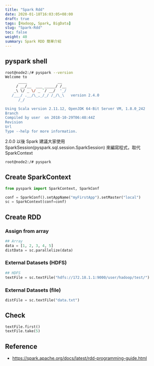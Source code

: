 ```yaml
---
title: "Spark Rdd"
date: 2020-01-18T16:03:05+08:00
draft: true
tags: [Hadoop, Spark, BigData]
slug: "Spark-Rdd"
toc: false
weight: 40
summary: Spark RDD 簡單介紹
---
```


## pyspark shell

```bash
root@node2:/# pyspark --version
Welcome to
      ____              __
     / __/__  ___ _____/ /__
    _\ \/ _ \/ _ `/ __/  '_/
   /___/ .__/\_,_/_/ /_/\_\   version 2.4.0
      /_/

Using Scala version 2.11.12, OpenJDK 64-Bit Server VM, 1.8.0_242
Branch
Compiled by user  on 2018-10-29T06:48:44Z
Revision
Url
Type --help for more information.

```

2.0.0 以後 Spark 建議大家使用 SparkSession(pyspark.sql.session.SparkSession) 來編寫程式，取代
SparkContext

```bash
root@node2:/# pyspark
```

## Create SparkContext

```python
from pyspark import SparkContext, SparkConf

conf = SparkConf().setAppName("myFirstApp").setMaster("local")
sc = SparkContext(conf=conf)
```

## Create RDD

### Assign from array

```python
## Array
data = [1, 2, 3, 4, 5]
distData = sc.parallelize(data)
```

### External Datasets (HDFS)

```python
## HDFS
textFile = sc.textFile("hdfs://172.18.1.1:9000/user/hadoop/test/")
```

### External Datasets (file)

```python
distFile = sc.textFile("data.txt")
```

## Check

```python
textFile.first()
textFile.take(5)
```

## Reference

- <https://spark.apache.org/docs/latest/rdd-programming-guide.html>
